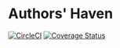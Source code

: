 # Authors' Haven

[![CircleCI](https://circleci.com/gh/andela/ah-shakas-frontend.svg?style=svg)](https://circleci.com/gh/andela/ah-shakas-frontend)
[![Coverage Status](https://coveralls.io/repos/github/andela/ah-shakas-frontend/badge.svg?branch=develop)](https://coveralls.io/github/andela/ah-shakas-frontend?branch=develop)